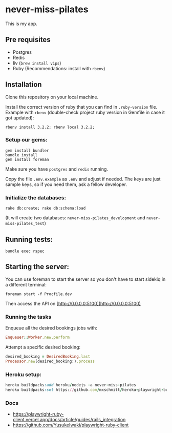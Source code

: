 # never-miss-pilates

This is my app.

## Pre requisites

- Postgres
- Redis
- liv (`brew install vips`)
- Ruby (Recommendations: install with `rbenv`)

## Installation

Clone this repository on your local machine.

Install the correct version of ruby that you can find in `.ruby-version` file.
Example with `rbenv` (double-check project ruby version in Gemfile in case it got updated):

```console
rbenv install 3.2.2; rbenv local 3.2.2;
```

### Setup our gems:

```console
gem install bundler
bundle install
gem install foreman
```

Make sure you have `postgres` and `redis` running.

Copy the file `.env.example` as `.env` and adjust if needed. The keys are just sample keys, so if you need them, ask a fellow developer.

### Initialize the databases:

```console
rake db:create; rake db:schema:load
```

(It will create two databases: `never-miss-pilates_development` and `never-miss-pilates_test`)

## Running tests:

```console
bundle exec rspec
```

## Starting the server:

You can use foreman to start the server so you don't have to start sidekiq in a different terminal:

```console
foreman start -f Procfile.dev
```

Then access the API on [http://0.0.0.0:5100](http://0.0.0.0:5100)


### Running the tasks

Enqueue all the desired bookings jobs with:

```ruby
Enqueuer::Worker.new.perform
```

Attempt a specific desired booking:

```ruby
desired_booking = DesiredBooking.last
Processor.new(desired_booking:).process
```

### Heroku setup:

```ruby
heroku buildpacks:add heroku/nodejs -a never-miss-pilates
heroku buildpacks:set https://github.com/mxschmitt/heroku-playwright-buildpack.git -a never-miss-pilates
```


### Docs

* https://playwright-ruby-client.vercel.app/docs/article/guides/rails_integration
* https://github.com/YusukeIwaki/playwright-ruby-client
